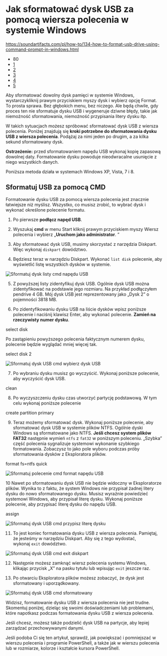 
# Jak sformatować dysk USB za pomocą wiersza polecenia w systemie Windows

https://soundartifacts.com/pl/how-to/134-how-to-format-usb-drive-using-command-prompt-in-windows.html

- 80
- [1](https://soundartifacts.com/pl/how-to/134-how-to-format-usb-drive-using-command-prompt-in-windows.html# "Bezużyteczny")
- [2](https://soundartifacts.com/pl/how-to/134-how-to-format-usb-drive-using-command-prompt-in-windows.html# "Ubogi")
- [3](https://soundartifacts.com/pl/how-to/134-how-to-format-usb-drive-using-command-prompt-in-windows.html# "Targi")
- [4](https://soundartifacts.com/pl/how-to/134-how-to-format-usb-drive-using-command-prompt-in-windows.html# "Dobry")
- [5](https://soundartifacts.com/pl/how-to/134-how-to-format-usb-drive-using-command-prompt-in-windows.html# "Doskonały")

Aby sformatować dowolny dysk pamięci w systemie Windows, wystarczykliknij prawym przyciskiem myszy dysk i wybierz opcję Format. To prosta sprawa. Bez głębokich menu, bez niczego. Ale będą chwile, gdy proces ten nie sformatuje dysku USB i wygeneruje dziwne błędy, takie jak niemożność sformatowania, niemożność przypisania litery dysku itp.

W takich sytuacjach możesz spróbować sformatować dysk USB z wiersza polecenia. Poniżej znajdują się **kroki potrzebne do sformatowania dysku USB z wiersza polecenia**. Podążaj za nimi jeden po drugim, a za kilka sekund sformatowany dysk.

**Ostrzeżenie:** przed sformatowaniem napędu USB wykonaj kopię zapasową dowolnej daty. Formatowanie dysku powoduje nieodwracalne usunięcie z niego wszystkich danych.

Poniższa metoda działa w systemach Windows XP, Vista, 7 i 8.

## Sformatuj USB za pomocą CMD

Formatowanie dysku USB za pomocą wiersza polecenia jest znacznie łatwiejsze niż myślisz. Wszystko, co musisz zrobić, to wybrać dysk i wykonać określone polecenie formatu.

1. Po pierwsze **podłącz napęd USB**.

2. Wyszukaj **cmd** w menu Start kliknij prawym przyciskiem myszy Wiersz polecenia i wybierz „**Uruchom jako administrator**. ”

3. Aby sformatować dysk USB, musimy skorzystać z narzędzia Diskpart. Więc wykonaj `diskpart` dowództwo.

4. Będziesz teraz w narzędziu Diskpart. Wykonać `list disk` polecenie, aby wyświetlić listę wszystkich dysków w systemie.

![Sformatuj dysk listy cmd napędu USB](https://soundartifacts.com/images/how-to/how-to-format-usb-drive-using-command-prompt-in-windows.jpg "Sformatuj dysk listy cmd napędu USB")

5. Z powyższej listy zidentyfikuj dysk USB. Ogólnie dysk USB można zidentyfikować na podstawie jego rozmiaru. Na przykład podłączyłem pendrive 4 GB. Mój dysk USB jest reprezentowany jako „Dysk 2” o pojemności 3818 MB.

6. Po zidentyfikowaniu dysku USB na liście dysków wpisz poniższe polecenie i naciśnij klawisz Enter, aby wykonać polecenie. **Zamień <numer dysku> na rzeczywisty numer dysku**.

select disk <diskNumber>

Po zastąpieniu powyższego polecenia faktycznym numerem dysku, polecenie będzie wyglądać mniej więcej tak.

select disk 2

![Sformatuj dysk USB cmd wybierz dysk USB](https://soundartifacts.com/images/how-to/how-to-format-usb-drive-using-command-prompt-in-windows_2.jpg "Sformatuj dysk USB cmd wybierz dysk USB")

7. Po wybraniu dysku musisz go wyczyścić. Wykonaj poniższe polecenie, aby wyczyścić dysk USB.

clean

8. Po wyczyszczeniu dysku czas utworzyć partycję podstawową. W tym celu wykonaj poniższe polecenie

create partition primary

9. Teraz możemy sformatować dysk. Wykonaj poniższe polecenie, aby sformatować dysk USB w systemie plików NTFS. Ogólnie dyski Windows są sformatowane jako NTFS. **Jeśli chcesz system plików FAT32** następnie wymień `ntfs` z `fat32` w poniższym poleceniu. „Szybka” część polecenia sygnalizuje systemowi wykonanie szybkiego formatowania. Zobaczysz to jako pole wyboru podczas próby sformatowania dysków z Eksploratora plików.

format fs=ntfs quick

![Sformatuj polecenie cmd format napędu USB](https://soundartifacts.com/images/how-to/how-to-format-usb-drive-using-command-prompt-in-windows_3.jpg "Sformatuj polecenie cmd format napędu USB")

10 Nawet po sformatowaniu dysk USB nie będzie widoczny w Eksploratorze plików. Wynika to z faktu, że system Windows nie przypisał żadnej litery dysku do nowo sformatowanego dysku. Musisz wyraźnie powiedzieć systemowi Windows, aby przypisał literę dysku. Wykonaj poniższe polecenie, aby przypisać literę dysku do napędu USB.

assign

![Sformatuj dysk USB cmd przypisz literę dysku](https://soundartifacts.com/images/how-to/how-to-format-usb-drive-using-command-prompt-in-windows_4.jpg "Sformatuj dysk USB cmd przypisz literę dysku")

11. To jest koniec formatowania dysku USB z wiersza polecenia. Pamiętaj, że jesteśmy w narzędziu Diskpart. Aby się z tego wydostać, wykonaj `exit` dowództwo.

![Sformatuj dysk USB cmd exit diskpart](https://soundartifacts.com/images/how-to/how-to-format-usb-drive-using-command-prompt-in-windows_5.jpg "Sformatuj dysk USB cmd exit diskpart")

12. Następnie możesz zamknąć wiersz polecenia systemu Windows, klikając przycisk „X” na pasku tytułu lub wpisując `exit` jeszcze raz.

13. Po otwarciu Eksploratora plików możesz zobaczyć, że dysk jest sformatowany i uporządkowany.

![Sformatuj dysk USB cmd sformatowany](https://soundartifacts.com/images/how-to/how-to-format-usb-drive-using-command-prompt-in-windows_6.jpg "Sformatuj dysk USB cmd sformatowany")

Widzisz, formatowanie dysku USB z wiersza polecenia nie jest trudne. Skomentuj poniżej, dzieląc się swoimi doświadczeniami lub problemami, które napotkasz podczas formatowania dysku USB z wiersza polecenia.

Jeśli chcesz, możesz także podzielić dysk USB na partycje, aby lepiej zarządzać przechowywanymi danymi.

Jeśli podoba Ci się ten artykuł, sprawdź, jak powiększać i pomniejszać w wierszu polecenia i programie PowerShell, a także jak w wierszu polecenia lub w rozmiarze, kolorze i kształcie kursora PowerShell.
